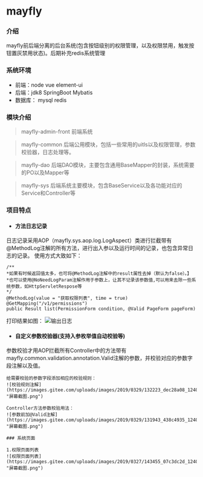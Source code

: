# mayfly

### 介绍
mayfly前后端分离的后台系统(包含按钮级别的权限管理，以及权限禁用，触发按钮置灰禁用状态)。后期补充redis系统管理


### 系统环境
- 前端：node  vue  element-ui
- 后端：jdk8  SpringBoot  Mybatis
- 数据库： mysql  redis

### 模块介绍
> mayfly-admin-front
前端系统

> mayfly-common
后端公用模块，包括一些常用的uitls以及权限管理，参数校验器，日志处理等。

> mayfly-dao
后端DAO模块，主要包含通用BaseMapper的封装，系统需要的PO以及Mapper等

> mayfly-sys
后端系统主要模块，包含BaseService以及各功能对应的Service和Controller等

### 项目特点 
- #### 方法日志记录
日志记录采用AOP（mayfly.sys.aop.log.LogAspect）类进行拦截带有@MethodLog注解的所有方法，进行出入参以及运行时间的记录，也包含异常日志的记录。
使用方式大致如下：
```
/**
*如果有时候返回值太多，也可将@MethodLog注解中的result属性去掉（默认为false）。】  
*也可以使用@NoNeedLogParam注解作用于参数上，让其不记录该参数值,可以用来去除一些系统参数，如HttpServletRespose等
*/
@MethodLog(value = "获取权限列表", time = true)
@GetMapping("/v1/permissions")
public Result list(PermissionForm condition, @Valid PageForm pageForm)
```
打印结果如图：
![输出日志](https://images.gitee.com/uploads/images/2019/0329/125647_5fca5971_1240250.png "屏幕截图.png")

- #### 自定义参数校验器(支持入参枚举值自动校验等)
参数校验才用AOP拦截所有Controller中的方法带有mayfly.common.validation.annotation.Valid注解的参数，并校验对应的参数字段注解以及值。
```
给需要校验的参数字段添加相应的校验规则：
![校验规则注解](https://images.gitee.com/uploads/images/2019/0329/132223_dec28a08_1240250.png "屏幕截图.png")

Controller方法参数校验用法：
![参数前加@Valid注解](https://images.gitee.com/uploads/images/2019/0329/131943_438c4935_1240250.png "屏幕截图.png")

### 系统页面

1.权限页面列表
![权限页面列表](https://images.gitee.com/uploads/images/2019/0327/143455_07c3dc2d_1240250.png "屏幕截图.png")
